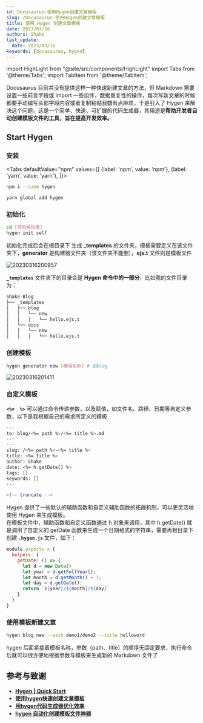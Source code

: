 ```yaml
---
id: Docusaurus-使用Hygen创建文章模板
slug: /Docusaurus-使用Hygen创建文章模板
title: 使用 Hygen 创建文章模板
date: 2023/03/16
authors: Shake
last_update:
  date: 2023/03/16
keywords: [docusaurus, hygen]
---
```


import HighLight from "@site/src/components/HighLight"
import Tabs from '@theme/Tabs';
import TabItem from '@theme/TabItem';

Docusaurus 目前并没有提供这样一种快速新建文章的方法，但 Markdown 需要设置一些前言字段或 import 一些组件，数据重复性的操作，每次写新文章的时候都要手动编写头部字段内容或者复制粘贴我嫌有点麻烦，于是引入了 <HighLight>Hygen</HighLight> 来解决这个问题，这是一个简单、快速、可扩展的代码生成器，其用途是**帮助开发者自动创建模板文件的工具，旨在提高开发效率。**

## Start Hygen

### 安装

<Tabs
defaultValue="npm"
values={[
    {label: 'npm', value: 'npm'},
    {label: 'yarn', value: 'yarn'},
]}>
<TabItem value="npm">

```bash
npm i --save hygen
```

</TabItem>
<TabItem value="yarn">

```bash
yarn global add hygen
```

</TabItem>
</Tabs>

### 初始化

```bash
cd [项目根目录]
hygen init self
```

初始化完成后会在根目录下 生成 **_templates** 的文件夹，模板需要定义在该文件夹下，**generator** 是构建器文件夹（该文件夹不能删），**ejs.t** 文件则是模板文件

![20230316200957](https://shake-picture.oss-cn-guangzhou.aliyuncs.com/Docusaurus/docs/Blog_Building/Docusaurus/20230316200957.png)

**`_templates`** 文件夹下的目录会是 **Hygen 命令中的一部分**，比如我的文件目录为：

```bash
Shake-Blog
├── _templates
│   ├── blog
│   │   └── new
│   │   │   └── hello.ejs.t
│   └── docs
│   │   └── new
│   │   │   └── hello.ejs.t
```


### 创建模板

```bash
hygen generator new [模板名称] # 如blog
```

![20230316201411](https://shake-picture.oss-cn-guangzhou.aliyuncs.com/Docusaurus/docs/Blog_Building/Docusaurus/20230316201411.png)

### 自定义模板

**`<%=  %>`** 可以通过命令传递参数，以及赋值，如文件名、路径、日期等自定义参数，以下是我根据自己的需求所定义的模板

```bash
---
to: blog/<%= path %>/<%= title %>.md
---
---
slug: /<%= path %>-<%= title %>
title: <%= title %>
author: Shake
date: <%= h.getDate() %>
tags: []
keywords: [] 
---

<!-- truncate -->
```

Hygen 提供了一些默认的辅助函数和自定义辅助函数的拓展机制，可以更灵活地使用 Hygen 来生成模板。<br />在模板文件中，辅助函数和自定义函数通过 <HighLight>h</HighLight> 对象来调用，其中 <HighLight>h.getDate()</HighLight> 就是调用了自定义的 <HighLight>getDate</HighLight> 函数来生成一个日期格式的字符串，需要再根目录下创建 **`.hygen.js`** 文件，如下：

```javascript
module.exports = {
  helpers: {
    getDate: () => {
      let d = new Date()
      let year = d.getFullYear();
      let month = d.getMonth() + 1;
      let day = d.getDate();
      return `${year}/${month}/${day}`
    }
  }
}
```

### 使用模板新建文章

```bash
hygen blog new --path demo1/demo2 --title helloword
```

hygen 后面紧接着模板名称，参数（path、title）的顺序无固定要求，执行命令后就可以很方便地根据参数与模板来生成新的 Markdown 文件了

## 参考与致谢

- **[Hygen | Quick Start](https://www.hygen.io/docs/quick-start)**
- **[使用hygen快速创建文章模板](https://yleave.top/docs/%E5%8D%9A%E5%AE%A2%E5%BB%BA%E8%AE%BE/hygen/)**
- **[用hygen代码生成器优化效率](https://mzvast.github.io/posts/2020-06-30-hygen)**
- **[hygen 自动化创建模板文件神器](https://blog.csdn.net/Joe0217/article/details/103098448)**
